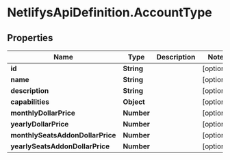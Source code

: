 # NetlifysApiDefinition.AccountType

## Properties
Name | Type | Description | Notes
------------ | ------------- | ------------- | -------------
**id** | **String** |  | [optional] 
**name** | **String** |  | [optional] 
**description** | **String** |  | [optional] 
**capabilities** | **Object** |  | [optional] 
**monthlyDollarPrice** | **Number** |  | [optional] 
**yearlyDollarPrice** | **Number** |  | [optional] 
**monthlySeatsAddonDollarPrice** | **Number** |  | [optional] 
**yearlySeatsAddonDollarPrice** | **Number** |  | [optional] 


